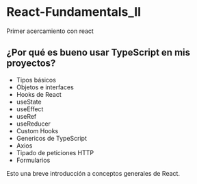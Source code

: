 # React-Fundamentals_II
Primer acercamiento con react 


## ¿Por qué es bueno usar TypeScript en mis proyectos?
- Tipos básicos
- Objetos e interfaces
- Hooks de React
- useState
- useEffect
- useRef
- useReducer
- Custom Hooks
- Genericos de TypeScript
- Axios
- Tipado de peticiones HTTP
- Formularios


Esto una breve introducción a conceptos generales de React.
